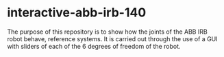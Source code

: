 # interactive-abb-irb-140
 The purpose of this repository is to show how the joints of the ABB IRB robot behave, reference systems. It is carried out through the use of a GUI with sliders of each of the 6 degrees of freedom of the robot.
